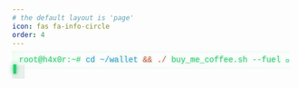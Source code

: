 ```yaml
---
# the default layout is 'page'
icon: fas fa-info-circle
order: 4
---
```

<style>
/* Retro Hacker Theme - Transparent */
.terminal-link {
  font-family: 'Courier New', monospace;
  color: #2ecc71 !important;
  text-decoration: none;
  padding: 8px 12px;
  position: relative;
  overflow: hidden;
  text-shadow: 0 0 4px rgba(46, 204, 113, 0.5);
  transition: all 0.3s;
  background: transparent !important;
  box-shadow: inset 0 0 10px rgba(46, 204, 113, 0.1);
}

/* CRT Screen Effect */
.terminal-link::before {
  content: "";
  position: absolute;
  top: 0;
  left: 0;
  right: 0;
  bottom: 0;
  background: linear-gradient(
    rgba(0, 255, 0, 0.02) 50%,
    rgba(0, 0, 0, 0.05) 50%
  );
  pointer-events: none;
}

/* Blinking Cursor */
.terminal-link::after {
  content: "▋";
  animation: blink 1s step-end infinite;
  color: #2ecc71;
  margin-left: 2px;
  text-shadow: 0 0 8px #2ecc71;
}

@keyframes blink {
  0%, 100% { opacity: 1; }
  50% { opacity: 0; }
}

/* Hover Effects */
.terminal-link:hover {
  box-shadow: 0 0 15px rgba(46, 204, 113, 0.4),
              inset 0 0 20px rgba(46, 204, 113, 0.2);
  animation: glitch 0.2s infinite;
}



@keyframes glitch {
  0% { text-shadow: 1px 0 red, -1px 0 blue; }
  25% { text-shadow: -2px 0 blue, 2px 0 red; }
  50% { transform: translateX(2px); }
  75% { transform: translateX(-2px); }
  100% { text-shadow: none; }
}

/* Command Syntax Coloring */
.terminal-link span.path { color: #3498db; }
.terminal-link span.operator { color: #e74c3c; }
.terminal-link span.command { color: #2ecc71; }
.terminal-link span.coffee { color: #f1c40f; }
</style>

<a href="https://www.buymeacoffee.com/gourabdg" class="terminal-link">
  <span class="command">root@h4x0r:~#</span> 
  <span class="path">cd ~/wallet</span>
  <span class="operator">&& ./</span>
  <span class="command">buy_me_coffee.sh &hyphen;&hyphen;fuel 🍵</span>
</a>
